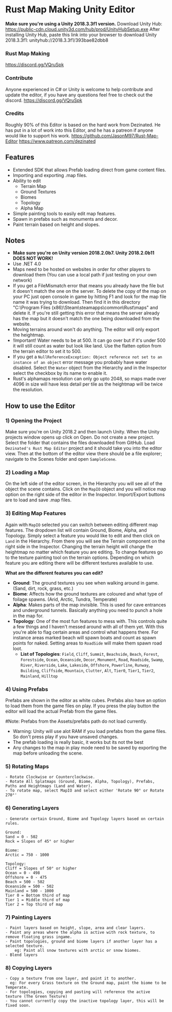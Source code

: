 # Rust Map Making Unity Editor

**Make sure you're using a Unity 2018.3.3f1 version.**
Download Unity Hub: https://public-cdn.cloud.unity3d.com/hub/prod/UnityHubSetup.exe
After installing Unity Hub, paste this link into your browser to download Unity 2018.3.3f1: unityhub://2018.3.3f1/393bae82dbb8

### Rust Map Making
https://discord.gg/VQruSpk

### Contribute
Anyone experienced in C# or Unity is welcome to help contribute and update the editor, if you have any questions feel free to check out the discord. https://discord.gg/VQruSpk

### Credits
Roughly 90% of this Editor is based on the hard work from Dezinated. He has put in a lot of work into this Editor, and he has a patreon if anyone would like to support his work.
https://github.com/JasonM97/Rust-Map-Editor
https://www.patreon.com/dezinated

## Features
- Extended SDK that allows Prefab loading direct from game content files.
- Importing and exporting .map files.
- Ability to edit
  - Terrain Map
  - Ground Textures
  - Biomes
  - Topology
  - Alpha Map
- Simple painting tools to easily edit map features.
- Spawn in prefabs such as monuments and decor.
- Paint terrain based on height and slopes.
  
## Notes

- <b>Make sure you're on Unity version 2018.2.0b7. Unity 2018.2.0b11 DOES NOT WORK!</b>
- Use .NET 4.0
- Maps need to be hosted on websites in order for other players to download them (You can use a local path if just testing on your own network)
- If you get a FileMismatch error that means you already have the file but it doesn't match the one on the server. To delete the copy of the map on your PC just open console in game by hitting F1 and look for the map file name it was trying to download. Then find it in this directory "C:\Program Files (x86)\Steam\steamapps\common\Rust\maps" and delete it. If you're still getting this error that means the server already has the map but it doesn't match the one being downloaded from the website. 
- Moving terrains around won't do anything. The editor will only export the heightmap.
- !Important! Water needs to be at 500. It can go over but if it's under 500 it will still count as water but look like land. Use the flatten option from the terrain editor to set it to 500.
- If you get a `NullReferenceException: Object reference not set to an instance of an object` error message you probably have water disabled. Select the `Water` object from the Hierarchy and in the Inspector select the checkbox by its name to enable it.
- Rust's alphamaps resolution can only go upto 2048, so maps made over 4096 in size will have less detail per tile as the heightmap will be twice the resolution.

## How to use the Editor

### 1) Opening the Project
Make sure you're on Unity 2018.2 and then launch Unity. When the Unity projects window opens up click on Open. Do not create a new project. Select the folder that contains the files downloaded from GitHub. Load `Dezinated's Rust Map Editor` project and it should take you into the editor view. Then at the bottom of the editor view there should be a file explorer; navigate to the Scenes folder and open `SampleScene`.

### 2) Loading a Map
On the left side of the editor screen, in the Hierarchy you will see all of the object the scene contains. Click on the `MapIO` object and you will notice map option on the right side of the editor in the Inspector. Import/Export buttons are to load and save .map files.

### 3) Editing Map Features
Again with `MapIO` selected you can switch between editing different map features. The dropdown list will contain Ground, Biome, Alpha, and Topology. Simply select a feature you would like to edit and then click on `Land` in the Hierarchy. From there you will see the Terrain component on the right side in the Inspector. Changing the terrain height will change the heightmap no matter which feature you are editing. To change features go to the texture painting tool on the terrain options. Depending on which feature you are editing there will be different textures available to use.

<b>What are the different features you can edit?</b>
- <b>Ground</b>: The ground textures you see when walking around in game. (Sand, dirt, rock, grass, etc.)
- <b>Biome</b>: Affects how the ground textures are coloured and what type of foilage spawns. (Arid, Arctic, Tundra, Temperate)
- <b>Alpha</b>: Makes parts of the map invisible. This is used for cave entrances and underground tunnels. Basically anything you need to punch a hole in the map for.
- <b>Topology</b>: One of the most fun features to mess with. This controls quite a few things and I haven't messed around with all of them yet. With this you're able to flag certain areas and control what happens there. For instance areas marked beach will spawn boats and count as spawn points for naked. Setting areas to `RoadSide` will make them spawn road loot.
	- <b>List of Topologies</b>: `Field`, `Cliff`, `Summit`, `Beachside`, `Beach`, `Forest`, `Forestside`, `Ocean`, `Oceanside`, `Decor`, `Monument`, `Road`, `Roadside`, `Swamp`, `River`, `Riverside`, `Lake`, `Lakeside`, `Offshore`, `Powerline`, `Runway`, `Building`, `Cliffside`, `Mountain`, `Clutter`, `Alt`, `Tier0`, `Tier1`, `Tier2`, `Mainland`, `Hilltop`


### 4) Using Prefabs
Prefabs are shown in the editor as white cubes. Prefabs also have an option to load them from the game files on play. 
If you press the play button the editor will load the actual Prefab from the game files.

#Note: 
Prefabs from the Assets/prefabs path do not load currently.
- Warning: Unity will use alot RAM if you load prefabs from the game files. So don't press play if you have unsaved changes.
- The prefab loading is really basic, it works but its not the best
- Any changes to the map in play mode need to be saved by exporting the map before unloading the scene.
	
### 5) Rotating Maps
	- Rotate Clockwise or Counterclockwise.
	- Rotate All Splatmaps (Ground, Biome, Alpha, Topology), Prefabs, Paths and Heightmaps (Land and Water).
	- To rotate map, select MapIO and select either 'Rotate 90° or Rotate 270°'
	
### 6) Generating Layers
	- Generate certain Ground, Biome and Topology layers based on certain rules.
	
	Ground: 
	Sand = 0 - 502
	Rock = Slopes of 45° or higher
	
	Biome:	
	Arctic = 750 - 1000
	
	Topology: 
	Cliff = Slopes of 50° or higher
	Ocean = 0 - 498
	Offshore = 0 - 475
	Beach = 500 - 502
	Oceanside = 500 - 502
	Mainland = 500 - 1000
	Tier 0 = Bottom third of map
	Tier 1 = Middle third of map
	Tier 2 = Top third of map
	
### 7) Painting Layers
	- Paint layers based on height, slope, area and clear layers.
	- Paint any areas where the alpha is active with rock texture, to remove floating grass ingame.
	- Paint topologies, ground and biome layers if another layer has a selected texture.
		eg: Paint all snow textures with arctic or snow biomes.
	- Blend layers

### 8) Copying Layers
	- Copy a texture from one layer, and paint it to another.
	  eg: For every Grass texture on the Ground map, paint the biome to be Temperate.
	- For topologies, copying and pasting will reference the active texture (The Green Texture)
	- You cannot currently copy the inactive topology layer, this will be fixed soon.
	
				
		
	
